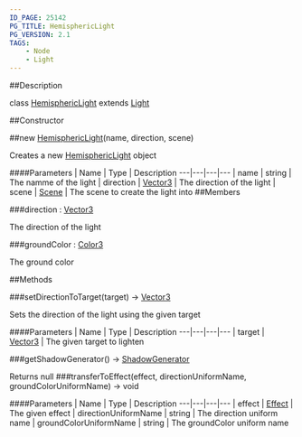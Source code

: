 ```yaml
---
ID_PAGE: 25142
PG_TITLE: HemisphericLight
PG_VERSION: 2.1
TAGS:
    - Node
    - Light
---
```

##Description

class [HemisphericLight](/classes/2.2/HemisphericLight) extends [Light](/classes/2.2/Light)



##Constructor

##new [HemisphericLight](/classes/2.2/HemisphericLight)(name, direction, scene)

Creates a new [HemisphericLight](/classes/2.2/HemisphericLight) object

####Parameters
 | Name | Type | Description
---|---|---|---
 | name | string |  The namme of the light
 | direction | [Vector3](/classes/2.2/Vector3) |  The direction of the light
 | scene | [Scene](/classes/2.2/Scene) |  The scene to create the light into
##Members

###direction : [Vector3](/classes/2.2/Vector3)

The direction of the light

###groundColor : [Color3](/classes/2.2/Color3)

The ground color

##Methods

###setDirectionToTarget(target) &rarr; [Vector3](/classes/2.2/Vector3)

Sets the direction of the light using the given target

####Parameters
 | Name | Type | Description
---|---|---|---
 | target | [Vector3](/classes/2.2/Vector3) |  The given target to lighten

###getShadowGenerator() &rarr; [ShadowGenerator](/classes/2.2/ShadowGenerator)

Returns null
###transferToEffect(effect, directionUniformName, groundColorUniformName) &rarr; void



####Parameters
 | Name | Type | Description
---|---|---|---
 | effect | [Effect](/classes/2.2/Effect) |  The given effect
 | directionUniformName | string |  The direction uniform name
 | groundColorUniformName | string |  The groundColor uniform name
